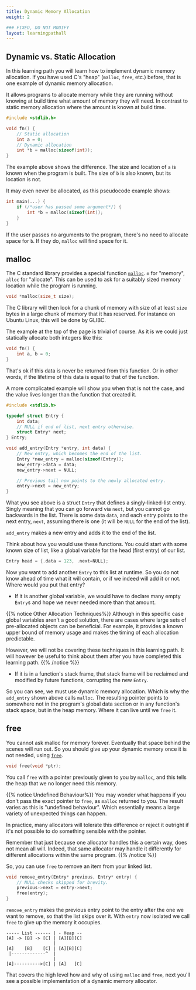 ```yaml
---
title: Dynamic Memory Allocation
weight: 2

### FIXED, DO NOT MODIFY
layout: learningpathall
---
```


## Dynamic vs. Static Allocation

In this learning path you will learn how to implement dynamic memory allocation.
If you have used C's "heap" (`malloc`, `free`, etc.) before, that is one example
of dynamic memory allocation.

It allows programs to allocate memory while they are running without knowing
at build time what amount of memory they will need. In contrast to static
memory allocation where the amount is known at build time.

```C
#include <stdlib.h>

void fn() {
    // Static allocation
    int a = 0;
    // Dynamic allocation
    int *b = malloc(sizeof(int));
}
```

The example above shows the difference. The size and location of `a` is known
when the program is built. The size of `b` is also known, but its location is not.

It may even never be allocated, as this pseudocode example shows:

```C
int main(...) {
    if (/*user has passed some argument*/) {
        int *b = malloc(sizeof(int));
    }
}
```

If the user passes no arguments to the program, there's no need to allocate space
for `b`. If they do, `malloc` will find space for it.

## malloc

The C standard library provides a special function
[`malloc`](https://en.cppreference.com/w/c/memory/malloc). `m` for "memory",
`alloc` for "allocate". This can be used to ask for a suitably sized memory
location while the program is running.

```C
void *malloc(size_t size);
```

The C library will then look for a chunk of memory with size of at least `size`
bytes in a large chunk of memory that it has reserved. For instance on Ubuntu
Linux, this will be done by GLIBC.

The example at the top of the page is trivial of course. As it is we could just
statically allocate both integers like this:
```C
void fn() {
    int a, b = 0;
}
```

That's ok if this data is never be returned from this function. Or in other
words, if the lifetime of this data is equal to that of the function.

A more complicated example will show you when that is not the case, and the value
lives longer than the function that created it.

```C
#include <stdlib.h>

typedef struct Entry {
    int data;
    // NULL if end of list, next entry otherwise.
    struct Entry* next;
} Entry;

void add_entry(Entry *entry, int data) {
    // New entry, which becomes the end of the list.
    Entry *new_entry = malloc(sizeof(Entry));
    new_entry->data = data;
    new_entry->next = NULL;

    // Previous tail now points to the newly allocated entry.
    entry->next = new_entry;
}
```

What you see above is a struct `Entry` that defines a singly-linked-list entry.
Singly meaning that you can go forward via `next`, but you cannot go backwards
in the list. There is some data `data`, and each entry points to the next entry,
`next`, assuming there is one (it will be `NULL` for the end of the list).

`add_entry` makes a new entry and adds it to the end of the list.

Think about how you would use these functions. You could start with some known
size of list, like a global variable for the head (first entry)
of our list.

```C
Entry head = {.data = 123, .next=NULL};
```

Now you want to add another `Entry` to this list at runtime. So you do not know
ahead of time what it will contain, or if we indeed will add it or not. Where
would you put that entry?

* If it is another global variable, we would have to declare many empty `Entry`s
  and hope we never needed more than that amount.

{{% notice Other Allocation Techniques%}}
Although in this specific case global variables aren't a good solution, there are
cases where large sets of pre-allocated objects can be beneficial. For example,
it provides a known upper bound of memory usage and makes the timing of each
allocation predictable.

However, we will not be covering these techniques in this learning path. It will
however be useful to think about them after you have completed this learning
path.
{{% /notice %}}

* If it is in a function's stack frame, that stack frame will be reclaimed and
  modified by future functions, corrupting the new `Entry`.

So you can see, we must use dynamic memory allocation. Which is why the `add_entry`
shown above calls `malloc`. The resulting pointer points to somewhere not in
the program's global data section or in any function's stack space, but in the
heap memory. Where it can live until we `free` it.

## free

You cannot ask malloc for memory forever. Eventually that space behind the scenes
will run out. So you should give up your dynamic memory once it is not needed,
using [`free`](https://en.cppreference.com/w/c/memory/free).

```C
void free(void *ptr);
```

You call `free` with a pointer previously given to you by `malloc`, and this tells
the heap that we no longer need this memory.

{{% notice Undefined Behaviour%}}
You may wonder what happens if you don't pass the exact pointer to `free`, as
`malloc` returned to you. The result varies as this is "undefined behaviour".
Which essentially means a large variety of unexpected things can happen.

In practice, many allocators will tolerate this difference or reject it outright
if it's not possible to do something sensible with the pointer.

Remember that just because one allocator handles this a certain way, does not
mean all will. Indeed, that same allocator may handle it differently for
different allocations within the same program.
{{% /notice %}}

So, you can use `free` to remove an item from your linked list.

```C
void remove_entry(Entry* previous, Entry* entry) {
    // NULL checks skipped for brevity.
    previous->next = entry->next;
    free(entry);
}
```

`remove_entry` makes the previous entry point to the entry after the one we want
to remove, so that the list skips over it. With `entry` now isolated we call
`free` to give up the memory it occupies.

```text
----- List ------ | - Heap --
[A] -> [B] -> [C] | [A][B][C]
                  |
[A]    [B]    [C] | [A][B][C]
 |-------------^  |
                  |
[A]---------->[C] | [A]   [C]
```

That covers the high level how and why of using `malloc` and `free`, next you'll
see a possible implementation of a dynamic memory allocator.